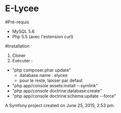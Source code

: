 E-Lycee
=======

#Pré-requis

- MySQL 5.6
- Php 5.5 (avec l'extension curl)

#Installation

1. Cloner
2. Exécuter : 
  - "php composer.phar update"
    - database name : elycee
    - pour le reste, laisser par defaut
  - "php app/console assets:install --symlink"
  - "php app/console doctrine:database:create"
  - "php app/console doctrine:schema:update --force"


A Symfony project created on June 25, 2015, 2:53 pm.
